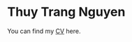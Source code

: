 <!DOCTYPE html>
<html>
<body>

<h1>Thuy Trang Nguyen </h1>
<p> You can find my <a href="https://thuytrang-nguyen.github.io/files/CV.pdf">CV</a> here.</p>

</body>
</html>
